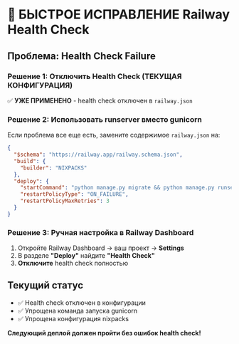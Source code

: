 # 🚀 БЫСТРОЕ ИСПРАВЛЕНИЕ Railway Health Check

## Проблема: Health Check Failure

### Решение 1: Отключить Health Check (ТЕКУЩАЯ КОНФИГУРАЦИЯ)
✅ **УЖЕ ПРИМЕНЕНО** - health check отключен в `railway.json`

### Решение 2: Использовать runserver вместо gunicorn
Если проблема все еще есть, замените содержимое `railway.json` на:

```json
{
  "$schema": "https://railway.app/railway.schema.json",
  "build": {
    "builder": "NIXPACKS"
  },
  "deploy": {
    "startCommand": "python manage.py migrate && python manage.py runserver 0.0.0.0:$PORT",
    "restartPolicyType": "ON_FAILURE",
    "restartPolicyMaxRetries": 3
  }
}
```

### Решение 3: Ручная настройка в Railway Dashboard
1. Откройте Railway Dashboard → ваш проект → **Settings**
2. В разделе **"Deploy"** найдите **"Health Check"**
3. **Отключите** health check полностью

## Текущий статус
- ✅ Health check отключен в конфигурации
- ✅ Упрощена команда запуска gunicorn
- ✅ Упрощена конфигурация nixpacks

**Следующий деплой должен пройти без ошибок health check!**
